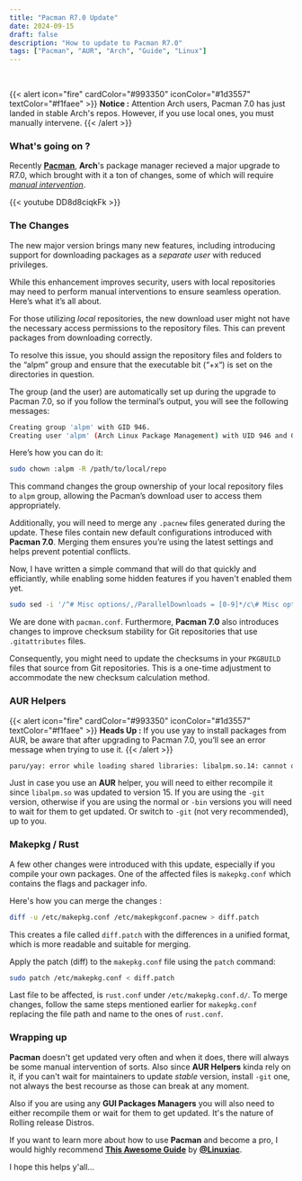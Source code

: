 ```yaml
---
title: "Pacman R7.0 Update"
date: 2024-09-15
draft: false
description: "How to update to Pacman R7.0"
tags: ["Pacman", "AUR", "Arch", "Guide", "Linux"]
---
```

<br />

{{< alert icon="fire" cardColor="#993350" iconColor="#1d3557" textColor="#f1faee" >}}
**Notice :** Attention Arch users, Pacman 7.0 has just landed in stable Arch's repos. However, if you use local ones, you must manually intervene.
{{< /alert >}}

### What's going on ?

Recently [**Pacman**](https://wiki.archlinux.org/title/Pacman), **Arch**'s package manager recieved a major upgrade to R7.0, which brought with it a ton of changes, some of which will require [*manual intervention*](https://wiki.archlinux.org/title/Pacman).

{{< youtube DD8d8ciqkFk >}}

### The Changes

The new major version brings many new features, including introducing support for downloading packages as a *separate user* with reduced privileges.

While this enhancement improves security, users with local repositories may need to perform manual interventions to ensure seamless operation. Here’s what it’s all about.

For those utilizing *local* repositories, the new download user might not have the necessary access permissions to the repository files. This can prevent packages from downloading correctly.

To resolve this issue, you should assign the repository files and folders to the “alpm” group and ensure that the executable bit (“+x“) is set on the directories in question.

The group (and the user) are automatically set up during the upgrade to Pacman 7.0, so if you follow the terminal’s output, you will see the following messages:

```Bash
Creating group 'alpm' with GID 946.
Creating user 'alpm' (Arch Linux Package Management) with UID 946 and GID 946.
```

Here’s how you can do it:

```Bash
sudo chown :alpm -R /path/to/local/repo
```

This command changes the group ownership of your local repository files to `alpm` group, allowing the Pacman’s download user to access them appropriately.

Additionally, you will need to merge any `.pacnew` files generated during the update. These files contain new default configurations introduced with **Pacman 7.0**. Merging them ensures you’re using the latest settings and helps prevent potential conflicts.

Now, I have written a simple command that will do that quickly and efficiantly, while enabling some hidden features if you haven't enabled them yet.

```Bash
sudo sed -i '/^# Misc options/,/ParallelDownloads = [0-9]*/c\# Misc options\nColor\nILoveCandy\nCheckSpace\n#DisableSandbox\nDownloadUser = alpm\nDisableDownloadTimeout\nParallelDownloads = 10' /etc/pacman.conf
```

We are done with `pacman.conf`. Furthermore, **Pacman 7.0** also introduces changes to improve checksum stability for Git repositories that use `.gitattributes` files.

Consequently, you might need to update the checksums in your `PKGBUILD` files that source from Git repositories. This is a one-time adjustment to accommodate the new checksum calculation method.

### AUR Helpers

{{< alert icon="fire" cardColor="#993350" iconColor="#1d3557" textColor="#f1faee" >}}
**Heads Up :** If you use yay to install packages from AUR, be aware that after upgrading to Pacman 7.0, you’ll see an error message when trying to use it.
{{< /alert >}}

```Bash
paru/yay: error while loading shared libraries: libalpm.so.14: cannot open shared object file: No such file or directory
```

Just in case you use an **AUR** helper, you will need to either recompile it since `libalpm.so` was updated to version 15. If you are using the `-git` version, otherwise if you are using the normal or `-bin` versions you will need to wait for them to get updated. Or switch to `-git` (not very recommended), up to you.

### Makepkg / Rust

A few other changes were introduced with this update, especially if you compile your own packages. One of the affected files is `makepkg.conf` which contains the flags and packager info.

Here's how you can merge the changes :

```Bash
diff -u /etc/makepkg.conf /etc/makepkgconf.pacnew > diff.patch
```

This creates a file called `diff.patch` with the differences in a unified format, which is more readable and suitable for merging.

Apply the patch (diff) to the `makepkg.conf` file using the `patch` command:

```Bash
sudo patch /etc/makepkg.conf < diff.patch
```

Last file to be affected, is `rust.conf` under `/etc/makepkg.conf.d/`. To merge changes, follow the same steps mentioned earlier for `makepkg.conf` replacing the file path and name to the ones of `rust.conf`.

### Wrapping up

**Pacman** doesn't get updated very often and when it does, there will always be some manual intervention of sorts. Also since **AUR Helpers** kinda rely on it, if you can't wait for maintainers to update *stable* version, install `-git` one, not always the best recourse as those can break at any moment.

Also if you are using any **GUI Packages Managers** you will also need to either recompile them or wait for them to get updated. It's the nature of Rolling release Distros.

If you want to learn more about how to use **Pacman** and become a pro, I would highly recommend [**This Awesome Guide**](https://linuxiac.com/how-to-use-pacman-to-manage-software-on-arch-linux/) by [**@Linuxiac**](https://linuxiac.com).

I hope this helps y'all...
